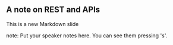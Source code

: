 ##  A note on REST and APIs

This is a new Markdown slide

note:
    Put your speaker notes here.
    You can see them pressing 's'.
